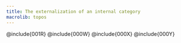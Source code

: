 ```yaml
---
title: The externalization of an internal category
macrolib: topos
---
```


@include{001R}
@include{000W}
@include{000X}
@include{000Y}
